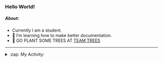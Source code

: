 ### Hello World!

##### About:
- Currently I am a student.
- 🌱 I’m learning how to make better documentation.
- 🌱 GO PLANT SOME TREES AT [TEAM TREES](https://teamtrees.org/)

---
<details>
  <summary>:zap: My Activity:</summary>
  
<!--START_SECTION:waka-->
![Code Time](http://img.shields.io/badge/Code%20Time-1%2C152%20hrs%2043%20mins-blue)

**I'm a Night 🦉** 

```text
🌞 Morning                1428 commits        ██░░░░░░░░░░░░░░░░░░░░░░░   09.18 % 
🌆 Daytime                5520 commits        █████████░░░░░░░░░░░░░░░░   35.48 % 
🌃 Evening                4484 commits        ███████░░░░░░░░░░░░░░░░░░   28.82 % 
🌙 Night                  4125 commits        ███████░░░░░░░░░░░░░░░░░░   26.52 % 
```
📅 **I'm Most Productive on Wednesday** 

```text
Monday                   2335 commits        ████░░░░░░░░░░░░░░░░░░░░░   15.01 % 
Tuesday                  2027 commits        ███░░░░░░░░░░░░░░░░░░░░░░   13.03 % 
Wednesday                3597 commits        ██████░░░░░░░░░░░░░░░░░░░   23.12 % 
Thursday                 1923 commits        ███░░░░░░░░░░░░░░░░░░░░░░   12.36 % 
Friday                   1538 commits        ██░░░░░░░░░░░░░░░░░░░░░░░   09.89 % 
Saturday                 1388 commits        ██░░░░░░░░░░░░░░░░░░░░░░░   08.92 % 
Sunday                   2749 commits        ████░░░░░░░░░░░░░░░░░░░░░   17.67 % 
```


📊 **This Week I Spent My Time On** 

```text
🔥 Editors: 
VS Code                  3 hrs 5 mins        █████████████████████████   100.00 % 

🐱‍💻 Projects: 
giveth-dapps-v2          3 hrs 1 min         ████████████████████████░   97.40 % 
praise                   4 mins              █░░░░░░░░░░░░░░░░░░░░░░░░   02.60 % 
```


 Last Updated on 18/07/2023 07:11:19 UTC
<!--END_SECTION:waka-->
</details>
